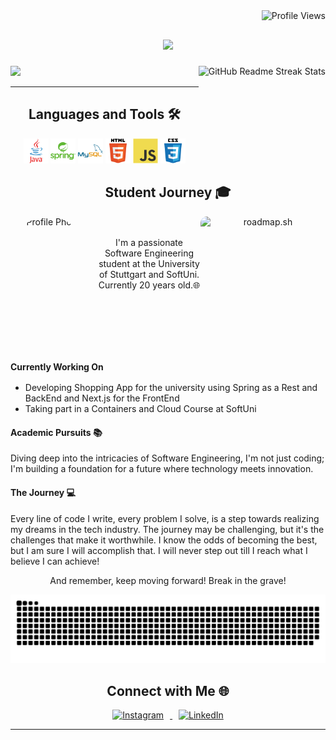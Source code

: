 <div align="right">
  <img src="https://komarev.com/ghpvc/?username=baldzhiyski&label=Profile%20Views&color=0e75b6&style=flat" alt="Profile Views">
</div>

<div align="center" style="margin-top: -20px;">
  <h1>
    <a href="https://git.io/typing-svg">
      <img src="https://readme-typing-svg.herokuapp.com/?font=Righteous&size=35&center=true&vCenter=true&width=500&height=70&duration=4000&lines=A+Developer+from+Stuttgart;+Chase+it+till+the+end!;" />
    </a>
  </h1>
</div>

 <p align="left">
     <img src="https://github-profile-trophy.vercel.app/?username=baldzhiyski&theme=nord&margin-w=15&margin-h=15&column=3&row=1&no-frame=true&no-bg=true&width=400&height=300">
   <!-- GitHub Readme Streak Stats -->
    <img src="https://github-readme-streak-stats.herokuapp.com/?user=baldzhiyski&theme=tokyonight&hide_border=true" 
alt="GitHub Readme Streak Stats" align="right" style="height: 130px;">

  </p>

<hr>

<h2 align="center">Languages and Tools 🛠️</h2>

<p align="center">
  <code><img height="40" src="https://raw.githubusercontent.com/devicons/devicon/master/icons/java/java-original-wordmark.svg"></code>
  <code><img height="40" src="https://raw.githubusercontent.com/devicons/devicon/master/icons/spring/spring-original-wordmark.svg"></code>
  <code><img height="40" src="https://raw.githubusercontent.com/devicons/devicon/master/icons/mysql/mysql-original-wordmark.svg"></code>
  <code><img height="40" src="https://raw.githubusercontent.com/devicons/devicon/master/icons/html5/html5-original-wordmark.svg"></code>
  <code><img height="40" src="https://raw.githubusercontent.com/devicons/devicon/master/icons/javascript/javascript-original.svg"></code>
  <code><img height="40" src="https://raw.githubusercontent.com/devicons/devicon/master/icons/css3/css3-original-wordmark.svg"></code>
</p>
<h2 align="center">Student Journey 🎓</h2>

<div align="center" style="margin-bottom: 20px;">
  <img width="120" height="120" align="left" src="https://github.com/baldzhiyski/baldzhiyski/assets/143875511/017540a4-57c3-4b4e-a2ac-c6065898a68f" alt="Profile Photo" style="border-radius: 50%; margin-right: 20px;">
  <img width="200" height="200" align="right" src="https://roadmap.sh/card/tall/678a62be98c00f7117cc1029?variant=light&nocache=1"   alt="roadmap.sh" style="border-radius: 10px;">
</div>

<br>

<p align="center">
  I'm a passionate Software Engineering student at the University of Stuttgart and SoftUni. Currently 20 years old.🌐
</p>

<br>
<br>
<br>

<h4 style="margin-top: 3rem; margin-bottom: 1rem;">Currently Working On</h4>
<ul>
  <li>Developing Shopping App for the university using Spring as a Rest and BackEnd and Next.js for the FrontEnd</li>
  <li>Taking part in a Containers and Cloud Course at SoftUni</li>
</ul>


<h4>Academic Pursuits 📚</h4>
<p>
  Diving deep into the intricacies of Software Engineering, I'm not just coding; I'm building a foundation for a future where technology meets innovation.
</p>

<h4>The Journey 💻</h4>
<p>
  Every line of code I write, every problem I solve, is a step towards realizing my dreams in the tech industry. The journey may be challenging, but it's the challenges that make it worthwhile. I know the odds of becoming the best, but I am sure I will accomplish that. I will never step out till I reach what I believe I can achieve!  
</p>

<p style="text-align: center;">
  And remember, keep moving forward! Break in the grave!
</p>

<picture>
  <source media="(prefers-color-scheme: dark)" srcset="https://raw.githubusercontent.com/platane/snk/output/github-contribution-grid-snake-dark.svg">
  <source media="(prefers-color-scheme: light)" srcset="https://raw.githubusercontent.com/platane/snk/output/github-contribution-grid-snake.svg">
  <img alt="github contribution grid snake animation" src="https://raw.githubusercontent.com/platane/snk/output/github-contribution-grid-snake.svg">
</picture>

<h2 align="center">Connect with Me 🌐</h2>

<p align="center">
  <!-- Instagram Icon -->
  <a href="https://instagram.com/baldzhiyski__" target="_blank">
    <img src="https://raw.githubusercontent.com/rahuldkjain/github-profile-readme-generator/master/src/images/icons/Social/instagram.svg" alt="Instagram" height="30" width="40" style="margin: 0 10px;">
  </a>
  
  <!-- LinkedIn Icon -->
  <a href="https://www.linkedin.com/in/hristo-baldzhiyski-420b3232a/" target="_blank">
   <img src="https://github.com/dheereshagrwal/colored-icons/blob/master/public/logos/linkedin/linkedin.svg"  alt="LinkedIn" height="30" width="40" style="margin: 0 10px;">
  </a>
</p>

<hr>



